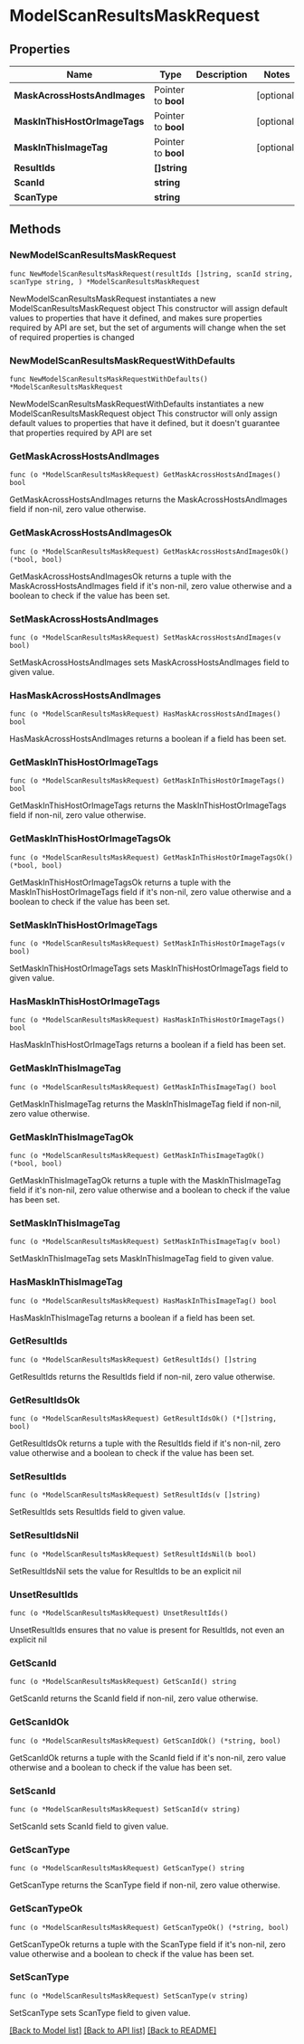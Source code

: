 # ModelScanResultsMaskRequest

## Properties

Name | Type | Description | Notes
------------ | ------------- | ------------- | -------------
**MaskAcrossHostsAndImages** | Pointer to **bool** |  | [optional] 
**MaskInThisHostOrImageTags** | Pointer to **bool** |  | [optional] 
**MaskInThisImageTag** | Pointer to **bool** |  | [optional] 
**ResultIds** | **[]string** |  | 
**ScanId** | **string** |  | 
**ScanType** | **string** |  | 

## Methods

### NewModelScanResultsMaskRequest

`func NewModelScanResultsMaskRequest(resultIds []string, scanId string, scanType string, ) *ModelScanResultsMaskRequest`

NewModelScanResultsMaskRequest instantiates a new ModelScanResultsMaskRequest object
This constructor will assign default values to properties that have it defined,
and makes sure properties required by API are set, but the set of arguments
will change when the set of required properties is changed

### NewModelScanResultsMaskRequestWithDefaults

`func NewModelScanResultsMaskRequestWithDefaults() *ModelScanResultsMaskRequest`

NewModelScanResultsMaskRequestWithDefaults instantiates a new ModelScanResultsMaskRequest object
This constructor will only assign default values to properties that have it defined,
but it doesn't guarantee that properties required by API are set

### GetMaskAcrossHostsAndImages

`func (o *ModelScanResultsMaskRequest) GetMaskAcrossHostsAndImages() bool`

GetMaskAcrossHostsAndImages returns the MaskAcrossHostsAndImages field if non-nil, zero value otherwise.

### GetMaskAcrossHostsAndImagesOk

`func (o *ModelScanResultsMaskRequest) GetMaskAcrossHostsAndImagesOk() (*bool, bool)`

GetMaskAcrossHostsAndImagesOk returns a tuple with the MaskAcrossHostsAndImages field if it's non-nil, zero value otherwise
and a boolean to check if the value has been set.

### SetMaskAcrossHostsAndImages

`func (o *ModelScanResultsMaskRequest) SetMaskAcrossHostsAndImages(v bool)`

SetMaskAcrossHostsAndImages sets MaskAcrossHostsAndImages field to given value.

### HasMaskAcrossHostsAndImages

`func (o *ModelScanResultsMaskRequest) HasMaskAcrossHostsAndImages() bool`

HasMaskAcrossHostsAndImages returns a boolean if a field has been set.

### GetMaskInThisHostOrImageTags

`func (o *ModelScanResultsMaskRequest) GetMaskInThisHostOrImageTags() bool`

GetMaskInThisHostOrImageTags returns the MaskInThisHostOrImageTags field if non-nil, zero value otherwise.

### GetMaskInThisHostOrImageTagsOk

`func (o *ModelScanResultsMaskRequest) GetMaskInThisHostOrImageTagsOk() (*bool, bool)`

GetMaskInThisHostOrImageTagsOk returns a tuple with the MaskInThisHostOrImageTags field if it's non-nil, zero value otherwise
and a boolean to check if the value has been set.

### SetMaskInThisHostOrImageTags

`func (o *ModelScanResultsMaskRequest) SetMaskInThisHostOrImageTags(v bool)`

SetMaskInThisHostOrImageTags sets MaskInThisHostOrImageTags field to given value.

### HasMaskInThisHostOrImageTags

`func (o *ModelScanResultsMaskRequest) HasMaskInThisHostOrImageTags() bool`

HasMaskInThisHostOrImageTags returns a boolean if a field has been set.

### GetMaskInThisImageTag

`func (o *ModelScanResultsMaskRequest) GetMaskInThisImageTag() bool`

GetMaskInThisImageTag returns the MaskInThisImageTag field if non-nil, zero value otherwise.

### GetMaskInThisImageTagOk

`func (o *ModelScanResultsMaskRequest) GetMaskInThisImageTagOk() (*bool, bool)`

GetMaskInThisImageTagOk returns a tuple with the MaskInThisImageTag field if it's non-nil, zero value otherwise
and a boolean to check if the value has been set.

### SetMaskInThisImageTag

`func (o *ModelScanResultsMaskRequest) SetMaskInThisImageTag(v bool)`

SetMaskInThisImageTag sets MaskInThisImageTag field to given value.

### HasMaskInThisImageTag

`func (o *ModelScanResultsMaskRequest) HasMaskInThisImageTag() bool`

HasMaskInThisImageTag returns a boolean if a field has been set.

### GetResultIds

`func (o *ModelScanResultsMaskRequest) GetResultIds() []string`

GetResultIds returns the ResultIds field if non-nil, zero value otherwise.

### GetResultIdsOk

`func (o *ModelScanResultsMaskRequest) GetResultIdsOk() (*[]string, bool)`

GetResultIdsOk returns a tuple with the ResultIds field if it's non-nil, zero value otherwise
and a boolean to check if the value has been set.

### SetResultIds

`func (o *ModelScanResultsMaskRequest) SetResultIds(v []string)`

SetResultIds sets ResultIds field to given value.


### SetResultIdsNil

`func (o *ModelScanResultsMaskRequest) SetResultIdsNil(b bool)`

 SetResultIdsNil sets the value for ResultIds to be an explicit nil

### UnsetResultIds
`func (o *ModelScanResultsMaskRequest) UnsetResultIds()`

UnsetResultIds ensures that no value is present for ResultIds, not even an explicit nil
### GetScanId

`func (o *ModelScanResultsMaskRequest) GetScanId() string`

GetScanId returns the ScanId field if non-nil, zero value otherwise.

### GetScanIdOk

`func (o *ModelScanResultsMaskRequest) GetScanIdOk() (*string, bool)`

GetScanIdOk returns a tuple with the ScanId field if it's non-nil, zero value otherwise
and a boolean to check if the value has been set.

### SetScanId

`func (o *ModelScanResultsMaskRequest) SetScanId(v string)`

SetScanId sets ScanId field to given value.


### GetScanType

`func (o *ModelScanResultsMaskRequest) GetScanType() string`

GetScanType returns the ScanType field if non-nil, zero value otherwise.

### GetScanTypeOk

`func (o *ModelScanResultsMaskRequest) GetScanTypeOk() (*string, bool)`

GetScanTypeOk returns a tuple with the ScanType field if it's non-nil, zero value otherwise
and a boolean to check if the value has been set.

### SetScanType

`func (o *ModelScanResultsMaskRequest) SetScanType(v string)`

SetScanType sets ScanType field to given value.



[[Back to Model list]](../README.md#documentation-for-models) [[Back to API list]](../README.md#documentation-for-api-endpoints) [[Back to README]](../README.md)


